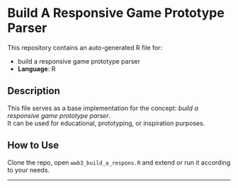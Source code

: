 # Build A Responsive Game Prototype Parser

This repository contains an auto-generated R file for:

- build a responsive game prototype parser
- **Language**: R

## Description

This file serves as a base implementation for the concept: *build a responsive game prototype parser*.  
It can be used for educational, prototyping, or inspiration purposes.

## How to Use

Clone the repo, open `wwb3_build_a_respons.R` and extend or run it according to your needs.

---


